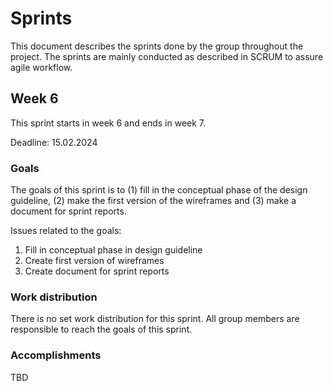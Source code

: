 # Sprints

This document describes the sprints done by the group throughout the project. The sprints are
mainly conducted as described in SCRUM to assure agile workflow.

## Week 6

This sprint starts in week 6 and ends in week 7.

Deadline: 15.02.2024

### Goals

The goals of this sprint is to (1) fill in the conceptual phase of the design guideline, (2) make
the first version of the wireframes and (3) make a document for sprint reports.

Issues related to the goals:

1. Fill in conceptual phase in design guideline
2. Create first version of wireframes
3. Create document for sprint reports

### Work distribution

There is no set work distribution for this sprint. All group members are responsible to reach the
goals of this sprint.

### Accomplishments

TBD
